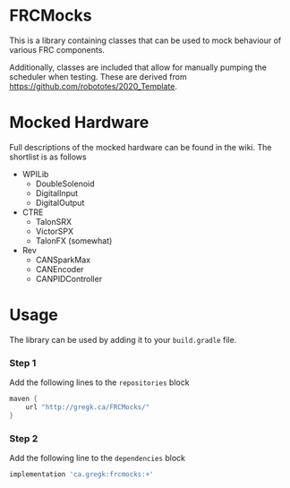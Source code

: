 # FRCMocks
This is a library containing classes that can be used to mock behaviour of various FRC components.

Additionally, classes are included that allow for manually pumping the scheduler when testing. These are derived from https://github.com/robototes/2020_Template.

# Mocked Hardware
Full descriptions of the mocked hardware can be found in the wiki. The shortlist is as follows
 - WPILib
   - DoubleSolenoid
   - DigitalInput
   - DigitalOutput
 - CTRE
   - TalonSRX
   - VictorSPX
   - TalonFX (somewhat)
 - Rev
   - CANSparkMax
   - CANEncoder
   - CANPIDController

# Usage
The library can be used by adding it to your `build.gradle` file.

### Step 1
Add the following lines to the `repositories` block
```groovy
maven {
    url "http://gregk.ca/FRCMocks/"
}
```

### Step 2
Add the following line to the `dependencies` block
```groovy
implementation 'ca.gregk:frcmocks:+'
```
